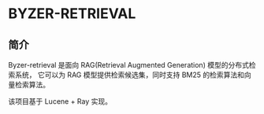 # BYZER-RETRIEVAL

##  简介
Byzer-retrieval 是面向 RAG(Retrieval Augmented Generation) 模型的分布式检索系统，
它可以为 RAG 模型提供检索候选集，同时支持 BM25 的检索算法和向量检索算法。

该项目基于 Lucene + Ray 实现。
